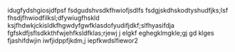 idugfydshgiosjdfpsf
fsdgudshvsdkfhwiofjsdlfs
fsdgjskdhskodtyshudfjks;lsf
fhsdjfhwiodfilksl;dfywiugfhskld
ksjfhdwkjckisldkfhgwdyfgwfklasdofyudifjdkf;slfhyasifdja
fgfskdfjsflsdkkthfwjehfksldfklas;rjewj  j elgkf eghegklmgkle;gj gd klges
fjashifdwjin iwfjidppfjkdm,j iepfkwdslfiewor2